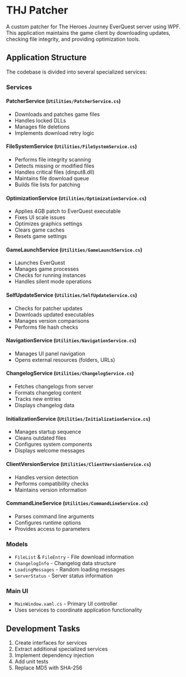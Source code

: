 # THJ Patcher

A custom patcher for The Heroes Journey EverQuest server using WPF. This application maintains the game client by downloading updates, checking file integrity, and providing optimization tools.

## Application Structure

The codebase is divided into several specialized services:

### Services

#### PatcherService (`Utilities/PatcherService.cs`)
- Downloads and patches game files
- Handles locked DLLs
- Manages file deletions
- Implements download retry logic

#### FileSystemService (`Utilities/FileSystemService.cs`)
- Performs file integrity scanning
- Detects missing or modified files
- Handles critical files (dinput8.dll)
- Maintains file download queue
- Builds file lists for patching

#### OptimizationService (`Utilities/OptimizationService.cs`)
- Applies 4GB patch to EverQuest executable
- Fixes UI scale issues
- Optimizes graphics settings
- Clears game caches
- Resets game settings

#### GameLaunchService (`Utilities/GameLaunchService.cs`)
- Launches EverQuest
- Manages game processes
- Checks for running instances
- Handles silent mode operations

#### SelfUpdateService (`Utilities/SelfUpdateService.cs`)
- Checks for patcher updates
- Downloads updated executables
- Manages version comparisons
- Performs file hash checks

#### NavigationService (`Utilities/NavigationService.cs`)
- Manages UI panel navigation
- Opens external resources (folders, URLs)

#### ChangelogService (`Utilities/ChangelogService.cs`)
- Fetches changelogs from server
- Formats changelog content
- Tracks new entries
- Displays changelog data

#### InitializationService (`Utilities/InitializationService.cs`)
- Manages startup sequence
- Cleans outdated files
- Configures system components
- Displays welcome messages

#### ClientVersionService (`Utilities/ClientVersionService.cs`)
- Handles version detection
- Performs compatibility checks
- Maintains version information

#### CommandLineService (`Utilities/CommandLineService.cs`)
- Parses command line arguments
- Configures runtime options
- Provides access to parameters

### Models

- `FileList` & `FileEntry` - File download information
- `ChangelogInfo` - Changelog data structure
- `LoadingMessages` - Random loading messages
- `ServerStatus` - Server status information

### Main UI

- `MainWindow.xaml.cs` - Primary UI controller
- Uses services to coordinate application functionality

## Development Tasks

1. Create interfaces for services
2. Extract additional specialized services
3. Implement dependency injection
4. Add unit tests
5. Replace MD5 with SHA-256 
